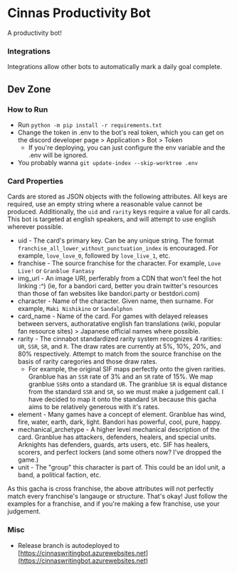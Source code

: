 # Cinnas Productivity Bot
A productivity bot!

### Integrations
Integrations allow other bots to automatically mark a  daily goal complete. 


## Dev Zone

### How to Run
 - Run `python -m pip install -r requirements.txt`
 - Change the token in .env to the bot's real token, which you can get on the discord developer page > Application > Bot > Token
	 - If you're deploying, you can just configure the env variable and the .env will be ignored.
 - You probably wanna `git update-index --skip-worktree .env`

### Card Properties
Cards are stored as JSON objects with the following attributes. All keys are required, use an empty string where a reasonable value cannot be produced. Additionally, the `uid` and `rarity` keys require a value for all cards. This bot is targeted at english speakers, and will attempt to use english wherever possible.

 - uid - The card's primary key. Can be any unique string. The format `franchise_all_lower_without_punctuation_index` is encouraged. For example, `love_love_0`, followed by `love_live_1`, etc.
 - franchise - The source franchise for the character. For example, `Love Live!` or `Granblue Fantasy`
 - img_url - An image URl, perferably from a CDN that won't feel the hot linking :^) (ie, for a bandori card, better you drain twitter's resources than those of fan websites like bandori.party or bestdori.com)
 - character - Name of the character. Given name, then surname. For example, `Maki Nishikino` or `Sandalphon`
 - card_name - Name of the card. For games with delayed releases between servers, authoratative english fan translations (wiki, popular fan resource sites) > Japanese official names where possible.
 - rarity - The cinnabot standardized rarity system recognizes 4 rarities: `UR`, `SSR`, `SR`, and `R`. The draw rates are currently at 5%, 10%, 20%, and 80% respectively. Attempt to match from the source franchise on the basis of rarity caregories and those draw rates.
	 - For example, the original SIF maps perfectly onto the given rarities. Granblue has an `SSR` rate of 3% and an `SR` rate of 15%. We map granblue `SSR`s onto a standard `UR`. The granblue `SR` is equal distance from the standard `SSR` and `SR`, so we must make a judgement call. I have decided to map it onto the standard `SR` because this gacha aims to be relatively generous with it's rates.
 - element - Many games have a concept of element. Granblue has wind, fire, water, earth, dark, light. Bandori has powerful, cool, pure, happy.
 - mechanical_archetype - A higher level mechanical description of the card. Granblue has attackers, defenders, healers, and special units. Arknights has defenders, guards, arts users, etc. SIF has healers, scorers, and perfect lockers (and some others now? I've dropped the game.)
 - unit - The "group" this character is part of. This could be an idol unit, a band, a political faction, etc.

 As this gacha is cross franchise, the above attributes will not perfectly match every franchise's langauge or structure. That's okay! Just follow the examples for a franchise, and if you're making a few franchise, use your judgement.


### Misc
 - Release branch is autodeployed to [https://cinnaswritingbot.azurewebsites.net](https://cinnaswritingbot.azurewebsites.net)